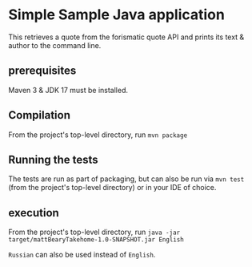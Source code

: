 # Simple Sample Java application

This retrieves a quote from the forismatic quote API and prints its text & author to the command line.

## prerequisites

Maven 3 & JDK 17 must be installed.

## Compilation

From the project's top-level directory, run `mvn package`

## Running the tests

The tests are run as part of packaging, but can also be run via `mvn test` (from the project's top-level directory) or in your IDE of choice.

## execution

From the project's top-level directory, run `java -jar target/mattBearyTakehome-1.0-SNAPSHOT.jar English`

`Russian` can also be used instead of `English`.